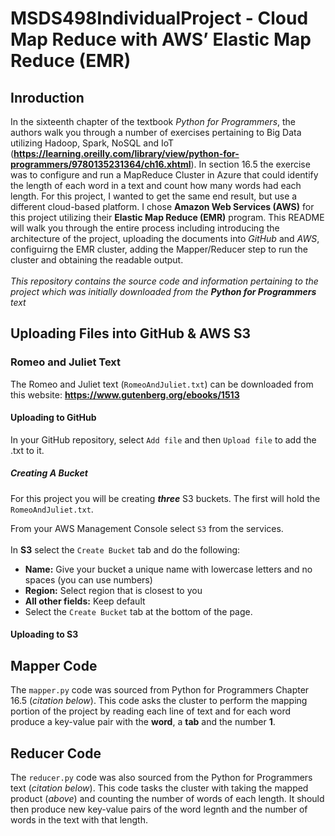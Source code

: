# MSDS498IndividualProject - Cloud Map Reduce with AWS’ Elastic Map Reduce (EMR)

## Inroduction

In the sixteenth chapter of the textbook *Python for Programmers*, the authors walk you through a number of exercises pertaining to Big Data utilizing Hadoop, Spark, NoSQL and IoT (**https://learning.oreilly.com/library/view/python-for-programmers/9780135231364/ch16.xhtml**).  In section 16.5 the exercise was to configure and run a MapReduce Cluster in Azure that could identify the length of each word in a text and count how many words had each length.  For this project, I wanted to get the same end result, but use a different cloud-based platform.  I chose **Amazon Web Services (AWS)** for this project utilizing their **Elastic Map Reduce (EMR)** program.  This README will walk you through the entire process including introducing the architecture of the project, uploading the documents into *GitHub* and *AWS*, configuirng the EMR cluster, adding the Mapper/Reducer step to run the cluster and obtaining the readable output.  <br /><br />
*This repository contains the source code and information pertaining to the project which was initially downloaded from the **Python for Programmers** text*

## Uploading Files into GitHub & AWS S3
### Romeo and Juliet Text
The Romeo and Juliet text (`RomeoAndJuliet.txt`) can be downloaded from this website: **https://www.gutenberg.org/ebooks/1513** <br />
#### Uploading to GitHub
In your GitHub repository, select `Add file` and then `Upload file` to add the .txt to it.
##### *Creating A Bucket*
For this project you will be creating ***three*** S3 buckets.  The first will hold the `RomeoAndJuliet.txt`. <br />

From your AWS Management Console select `S3` from the services. <br /><br />
In **S3** select the `Create Bucket` tab and do the following: <br />
* **Name:** Give your bucket a unique name with lowercase letters and no spaces (you can use numbers)
* **Region:** Select region that is closest to you
* **All other fields:** Keep default
* Select the `Create Bucket` tab at the bottom of the page.
#### Uploading to S3
 



## Mapper Code
The `mapper.py` code was sourced from Python for Programmers Chapter 16.5 (*citation below*).  This code asks the cluster to perform the mapping portion of the project by reading each line of text and for each word produce a key-value pair with the **word**, a **tab** and the number **1**.  

## Reducer Code
The `reducer.py` code was also sourced from the Python for Programmers text (*citation below*).  This code tasks the cluster with taking the mapped product (*above*) and counting the number of words of each length.  It should then produce new key-value pairs of the word legnth and the number of words in the text with that length.    
